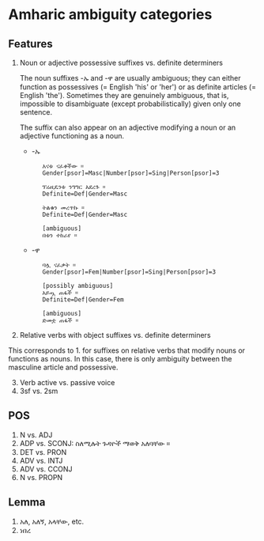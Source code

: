 # Amharic ambiguity categories

## Features

1. Noun or adjective possessive suffixes vs. definite determiners  

	The noun suffixes -ኡ and -ዋ are usually ambiguous; they can either function as possessives (= English 'his' or 'her') or as definite articles (= English 'the'). Sometimes they are genuinely ambiguous, that is, impossible to disambiguate (except probabilistically) given only one sentence.
   
   The suffix can also appear on an adjective modifying a noun or an adjective functioning as a noun.
  
   * -ኡ
   	
   			እናቱ ናፈቀችው ።  
   			Gender[psor]=Masc|Number[psor]=Sing|Person[psor]=3
   		
   			ፕሬዚዴንቱ ንግግር አደረጉ ።  
   			Definite=Def|Gender=Masc
   			
   			ትልቁን መረጥኩ ።
   			Definite=Def|Gender=Masc
   			
   			[ambiguous]   
   			በቱን ተከራየ ። 
   			
   * -ዋ

   			ባሏ ናፈቃት ።  
   			Gender[psor]=Fem|Number[psor]=Sing|Person[psor]=3
   			
   			[possibly ambiguous]
   			አይጧ ጠፋች ።  
   			Definite=Def|Gender=Fem
   			
   			[ambiguous]
   			ድመቷ ጠፋች ።
   			

2. Relative verbs with object suffixes vs. definite determiners

This corresponds to 1. for suffixes on relative verbs that modify nouns or functions as nouns.
In this case, there is only ambiguity between the masculine article and possessive.

3. Verb active vs. passive voice
4. 3sf vs. 2sm

## POS

1. N vs. ADJ
2. ADP vs. SCONJ: 
ስለሚሉት ጉዳዮች ማወቅ አለባቸው ።
3. DET vs. PRON
4. ADV vs. INTJ
5. ADV vs. CCONJ
6. N vs. PROPN

## Lemma

1. አለ, አለኝ, አላቸው, etc.
2. ነበረ
